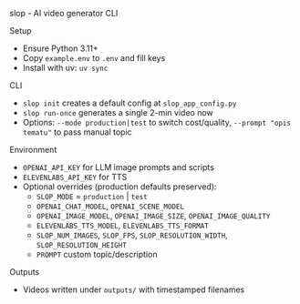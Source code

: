 slop - AI video generator CLI

Setup
- Ensure Python 3.11+
- Copy `example.env` to `.env` and fill keys
- Install with uv: `uv sync`

CLI
- `slop init` creates a default config at `slop_app_config.py`
- `slop run-once` generates a single 2-min video now
- Options: `--mode production|test` to switch cost/quality, `--prompt "opis tematu"` to pass manual topic

Environment
- `OPENAI_API_KEY` for LLM image prompts and scripts
- `ELEVENLABS_API_KEY` for TTS
- Optional overrides (production defaults preserved):
  - `SLOP_MODE` = `production` | `test`
  - `OPENAI_CHAT_MODEL`, `OPENAI_SCENE_MODEL`
  - `OPENAI_IMAGE_MODEL`, `OPENAI_IMAGE_SIZE`, `OPENAI_IMAGE_QUALITY`
  - `ELEVENLABS_TTS_MODEL`, `ELEVENLABS_TTS_FORMAT`
  - `SLOP_NUM_IMAGES`, `SLOP_FPS`, `SLOP_RESOLUTION_WIDTH`, `SLOP_RESOLUTION_HEIGHT`
  - `PROMPT` custom topic/description

Outputs
- Videos written under `outputs/` with timestamped filenames
